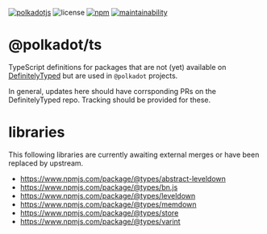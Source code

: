 [![polkadotjs](https://img.shields.io/badge/polkadot-js-orange?style=flat-square)](https://polkadot.js.org)
![license](https://img.shields.io/badge/License-Apache%202.0-blue?logo=apache&style=flat-square)
[![npm](https://img.shields.io/npm/v/@polkadot/ts?logo=npm&style=flat-square)](https://www.npmjs.com/package/@polkadot/ts)
[![maintainability](https://img.shields.io/codeclimate/maintainability/polkadot-js/ts?logo=code-climate&style=flat-square)](https://codeclimate.com/github/polkadot-js/ts/maintainability)

# @polkadot/ts

TypeScript definitions for packages that are not (yet) available on [DefinitelyTyped](https://github.com/DefinitelyTyped/DefinitelyTyped) but are used in `@polkadot` projects.

In general, updates here should have corrsponding PRs on the DefinitelyTyped repo. Tracking should be provided for these.

# libraries

This following libraries are currently awaiting external merges or have been replaced by upstream.

- https://www.npmjs.com/package/@types/abstract-leveldown
- https://www.npmjs.com/package/@types/bn.js
- https://www.npmjs.com/package/@types/leveldown
- https://www.npmjs.com/package/@types/memdown
- https://www.npmjs.com/package/@types/store
- https://www.npmjs.com/package/@types/varint
